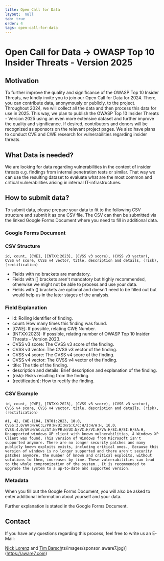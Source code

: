 ```yaml
---
title: Open Call for Data
layout:  null
tab: true
order: 4
tags: open-call-for-data
---
```


# Open Call for Data -> OWASP Top 10 Insider Threats - Version 2025

## Motivation
To further improve the quality and significance of the OWASP Top 10 Insider Threats, we kindly invite you to join our Open Call for Data for 2024. There, you can contribute data, anonymously or publicly, to the project. Throughout 2024, we will collect all the data and then process this data for use in 2025. This way, we plan to publish the OWASP Top 10 Insider Threats - Version 2025 using an even more extensive dataset and further improve the quality and significance. If desired, contributors and donors will be recognized as sponsors on the relevant project pages. We also have plans to conduct CVE and CWE research for vulnerabilities regarding insider threats.

## What Data is needed?
We are looking for data regarding vulnerabilities in the context of insider threats e.g. findings from internal penetration tests or similar.
That way we can use the resulting dataset to evaluate what are the most common and critical vulnerabilities arising in internal IT-infrastructures.

## How to submit data?
To submit data, please prepare your data to fit to the following CSV structure and submit it as one CSV file.
The CSV can then be submitted via the linked Google Forms Document where you need to fill in additional data.

### Google Forms Document
<linkToGoogleFormsDocument>

### CSV Structure

```text
id, count, [CWE], [INTXX:2023], (CVSS v3 score), (CVSS v3 vector), CVSS v4 score, CVSS v4 vector, title, description and details, (risk), (rectification) 
```

- Fields with no brackets are mandatory.
- Fields with [] brackets aren't mandatory but highly recommended, otherwise we might not be able to process and use your data.
- Fields with () brackets are optional and doesn't need to be filled out but would help us in the later stages of the analysis.

### Field Explanation

- id: Rolling identifier of finding.
- count: How many times this finding was found.
- [CWE]: If possible, relating CWE Number.
- [INTXX:2023]: If possible, relating number of OWASP Top 10 Insider Threats - Version 2023.
- CVSS v3 score: The CVSS v3 score of the finding.
- CVSS v3 vector: The CVSS v3 vector of the finding.
- CVSS v4 score: The CVSS v4 score of the finding.
- CVSS v4 vector: The CVSS v4 vector of the finding.
- title: The title of the finding.
- description and details: Brief description and explanation of the finding.
- (risk): Risks resulting from the finding.
- (rectification): How to rectify the finding.

### CSV Example

```text
id, count, [CWE], [INTXX:2023], (CVSS v3 score), (CVSS v3 vector), CVSS v4 score, CVSS v4 vector, title, description and details, (risk), (rectification) 

#1, 42, CWE-1104, INT01:2023, 10.0, CVSS:3.0/AV:N/AC:L/PR:N/UI:N/S:C/C:H/I:H/A:H, 10.0, CVSS:4.0/AV:N/AC:L/AT:N/PR:N/UI:N/VC:H/VI:H/VA:H/SC:H/SI:H/SA:H, Unsupported windows XP client with known vulnerabilities, A Windows XP Client was found. This version of Windows from Microsoft isn't supported anymore. There are no longer security patches and many publicly known exploits exists, including critical ones., Because this version of windows is no longer supported and there aren't security patches anymore, the number of known and critical exploits, without solutions to them, increases by time. These vulnerabilities can lead to the whole compromization of the system., It is recommended to upgrade the system to a up-to-date and supported version.
```

### Metadata

When you fill out the Google Forms Document, you will also be asked to enter additional information about yourself and your data.

Further explanation is stated in the Google Forms Document.

## Contact
If you have any questions regarding this process, feel free to write us an E-Mail:

[Nick Lorenz](mailto:nick.lorenz@owasp.org) and [Tim Barsch](mailto:tim.barsch@owasp.org)ts/images/sponsor_aware7.jpg)](https://aware7.com)